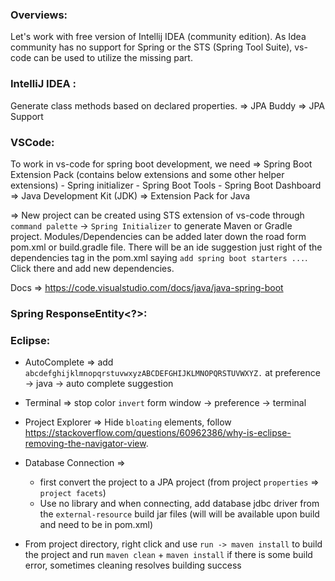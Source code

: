 ### Overviews:
Let's work with free version of Intellij IDEA (community edition). As Idea community has no support for Spring or the STS (Spring Tool Suite), vs-code can be used to utilize the missing part.

### IntelliJ IDEA :
Generate class methods based on declared properties.
=> JPA Buddy 
=> JPA Support

### VSCode:
To work in vs-code for spring boot development, we need
=> Spring Boot Extension Pack (contains below extensions and some other helper extensions)
    - Spring initializer
    - Spring Boot Tools
    - Spring Boot Dashboard
=> Java Development Kit (JDK)
=> Extension Pack for Java

=> New project can be created using STS extension of vs-code through `command palette` -> `Spring Initializer` to generate Maven or Gradle project. Modules/Dependencies can be added later down the road form pom.xml or build.gradle file. There will be an ide suggestion just right of the dependencies tag in the pom.xml saying `add spring boot starters ...`. Click there and add new dependencies.

Docs => https://code.visualstudio.com/docs/java/java-spring-boot


### Spring ResponseEntity<?>:


### Eclipse:
- AutoComplete => add `abcdefghijklmnopqrstuvwxyzABCDEFGHIJKLMNOPQRSTUVWXYZ.` at preference -> java -> auto complete suggestion

- Terminal => stop color `invert` form window -> preference -> terminal
- Project Explorer => Hide `bloating` elements, follow https://stackoverflow.com/questions/60962386/why-is-eclipse-removing-the-navigator-view.
- Database Connection =>
    - first convert the project to a JPA project (from project `properties` => `project facets`)
    - Use no library and when connecting, add database jdbc driver from the `external-resource` build jar files (will will be available upon build and need to be in pom.xml)
- From project directory, right click and use `run -> maven install` to build the project and run `maven clean` + `maven install` if there is some build error, sometimes cleaning resolves building success  